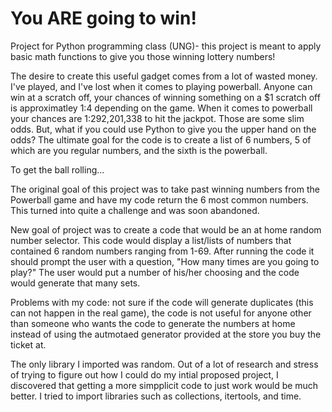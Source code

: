 # You ARE going to win!

Project for Python programming class (UNG)-
this project is meant to apply basic math functions to give you those winning lottery numbers!

The desire to create this useful gadget comes from a lot of wasted money. I've played, and I've lost when it comes to playing powerball. Anyone can win at a scratch off, your chances of winning something on a $1 scratch off is approximatley 1:4 depending on the game. When it comes to powerball your chances are 1:292,201,338 to hit the jackpot. Those are some slim odds. But, what if you could use Python to give you the upper hand on the odds? The ultimate goal for the code is to create a list of 6 numbers, 5 of which are you regular numbers, and the sixth is the powerball.

To get the ball rolling...

The original goal of this project was to take past winning numbers from the Powerball game and have my code return the 6 most common numbers. This turned into quite a challenge and was soon abandoned. 

New goal of project was to create a code that would be an at home random number selector. This code would display a list/lists of numbers that contained 6 random numbers ranging from 1-69. After running the code it should prompt the user with a question, "How many times are you going to play?" The user would put a number of his/her choosing and the code would generate that many sets. 

Problems with my code: not sure if the code will generate duplicates (this can not happen in the real game), the code is not useful for anyone other than someone who wants the code to generate the numbers at home instead of using the autmotaed generator provided at the store you buy the ticket at.

The only library I imported was random. Out of a lot of research and stress of trying to figure out how I could do my intial proposed project, I discovered that getting a more simpplicit code to just work would be much better. I tried to import libraries such as collections, itertools, and time. 
